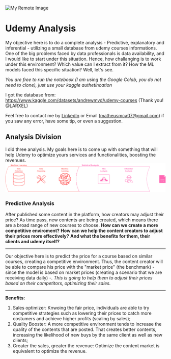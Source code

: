 ![My Remote Image](https://logodownload.org/wp-content/uploads/2019/07/udemy-logo.png)


# Udemy Analysis

My objective here is to do a complete analysis - Predictive, explanatory and inferential - utilizing a small database from udemy courses informations. One of the big problems faced by data professionals is data availability, and I would like to start under this situation. Hence, how challanging is to work under this environment? Which value can I extract from it? How the ML models faced this specific situation? Well, let's see.

*You are free to run the notebook (I am using the Google Colab, you do not need to clone), just use your kaggle authetincation*

I got the database from: https://www.kaggle.com/datasets/andrewmvd/udemy-courses (Thank you! @LARXEL)

Feel free to contact me by [LinkedIn](https://www.linkedin.com/in/m-mca/) or Email (matheusmca07@gmail.com) if you saw any error, have some tip, or even a suggestion. 

## Analysis Division
I did three analysis. My goals here is to come up with something that will help Udemy to optimize yours services and functionalities, boosting the revenues.
![My Image](dg_2.png)
### Predictive Analysis

After published some content in the platform, how creators may adjust their price? As time pass, new contents are being created, which means there are a broad range of new courses to choose. **How can we create a more competitive enviroment?** **How can we help the content creators to adjust their prices more effectively?** **And what the benefits for them, their clients and udemy itself?**

---
Our objective here is to predict the price for a course based on similar courses, creating a competitive environment. Thus, the content creator will be able to compare his price with the "market price" (the benchmark) - since the model is based on market prices (creating a scenario that we are receiving data daily) -. *This is going to help them to adjust their prices based on their competitors, optimizing their sales.*

---
**Benefits:**
1. Sales optimizer: Knwoing the fair price, individuals are able to try competitive strategies such as lowering their prices to catch more costumers and achieve higher profits (scaling by sales);
2. Quality Booster: A more competitive environment tends to increase the quality of the contents that are posted. That creates better contents, increasing the likelihood of new buys by the same client as well as new clients;
3. Greater the sales, greater the revenue: Optimize the content market is equivalent to optimize the revenue.
